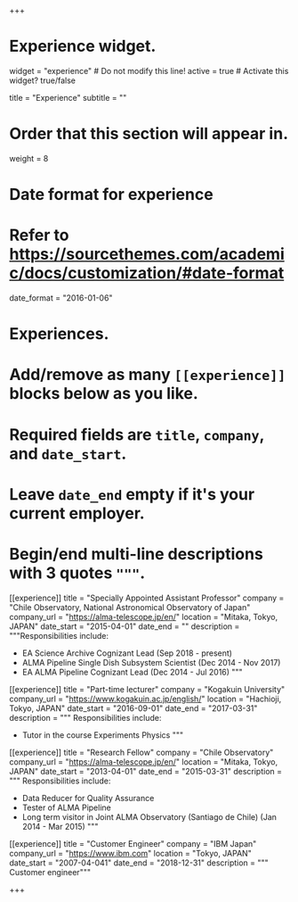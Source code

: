 +++
# Experience widget.
widget = "experience"  # Do not modify this line!
active = true  # Activate this widget? true/false

title = "Experience"
subtitle = ""

# Order that this section will appear in.
weight = 8

# Date format for experience
#   Refer to https://sourcethemes.com/academic/docs/customization/#date-format
date_format = "2016-01-06"

# Experiences.
#   Add/remove as many `[[experience]]` blocks below as you like.
#   Required fields are `title`, `company`, and `date_start`.
#   Leave `date_end` empty if it's your current employer.
#   Begin/end multi-line descriptions with 3 quotes `"""`.
[[experience]]
  title = "Specially Appointed Assistant Professor"
  company = "Chile Observatory, National Astronomical Observatory of Japan"
  company_url = "https://alma-telescope.jp/en/"
  location = "Mitaka, Tokyo, JAPAN"
  date_start = "2015-04-01"
  date_end = ""
  description = """Responsibilities include:
  
   * EA Science Archive Cognizant Lead (Sep 2018 - present)
   * ALMA Pipeline Single Dish Subsystem Scientist (Dec 2014 - Nov 2017)
   * EA ALMA Pipeline Cognizant Lead (Dec 2014 - Jul 2016)
  """
  
[[experience]]
  title = "Part-time lecturer"
  company = "Kogakuin University"
  company_url = "https://www.kogakuin.ac.jp/english/"
  location = "Hachioji, Tokyo, JAPAN"
  date_start = "2016-09-01"
  date_end = "2017-03-31"
  description = """ Responsibilities include:
  
   * Tutor in the course Experiments Physics
  """

[[experience]]
  title = "Research Fellow"
  company = "Chile Observatory"
  company_url = "https://alma-telescope.jp/en/"
  location = "Mitaka, Tokyo, JAPAN"
  date_start = "2013-04-01"
  date_end = "2015-03-31"
  description = """ Responsibilities include:
  
   * Data Reducer for Quality Assurance
   * Tester of ALMA Pipeline
   * Long term visitor in Joint ALMA Observatory (Santiago de Chile) (Jan 2014 - Mar 2015)
  """

[[experience]]
  title = "Customer Engineer"
  company = "IBM Japan"
  company_url = "https://www.ibm.com"
  location = "Tokyo, JAPAN"
  date_start = "2007-04-041"
  date_end = "2018-12-31"
  description = """ Customer engineer"""

+++
